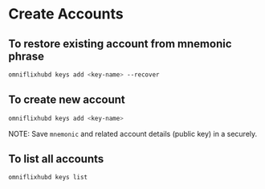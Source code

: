 # Create Accounts

## To restore existing account from mnemonic phrase 
```sh
omniflixhubd keys add <key-name> --recover
```

## To create new account
```sh
omniflixhubd keys add <key-name>
```

NOTE: Save `mnemonic` and related account details (public key) in a securely. 

## To list all accounts 
```sh
omniflixhubd keys list
```
